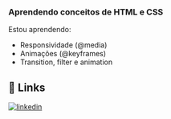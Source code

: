 ### Aprendendo conceitos de HTML e CSS

Estou aprendendo:

- Responsividade (@media)
- Animações (@keyframes)
- Transition, filter e animation

## 🔗 Links

[![linkedin](https://img.shields.io/badge/linkedin-0A66C2?style=for-the-badge&logo=linkedin&logoColor=white)](https://www.linkedin.com/in/jjfaleiro/)
